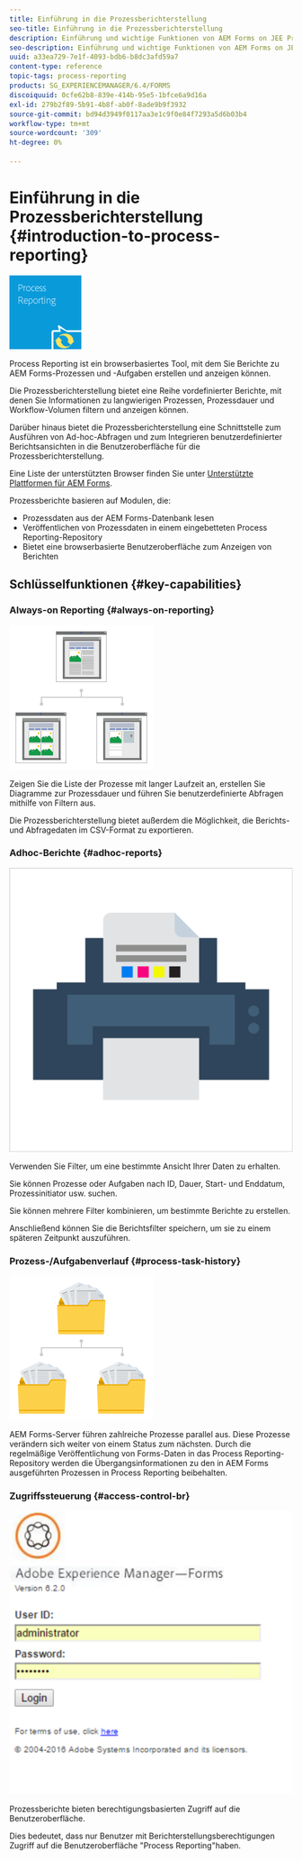 ```yaml
---
title: Einführung in die Prozessberichterstellung
seo-title: Einführung in die Prozessberichterstellung
description: Einführung und wichtige Funktionen von AEM Forms on JEE Process Reporting
seo-description: Einführung und wichtige Funktionen von AEM Forms on JEE Process Reporting
uuid: a33ea729-7e1f-4093-bdb6-b8dc3afd59a7
content-type: reference
topic-tags: process-reporting
products: SG_EXPERIENCEMANAGER/6.4/FORMS
discoiquuid: 0cfe62b8-839e-414b-95e5-1bfce6a9d16a
exl-id: 279b2f89-5b91-4b8f-ab0f-8ade9b9f3932
source-git-commit: bd94d3949f0117aa3e1c9f0e84f7293a5d6b03b4
workflow-type: tm+mt
source-wordcount: '309'
ht-degree: 0%

---
```


# Einführung in die Prozessberichterstellung {#introduction-to-process-reporting}

![Process-Reporting](assets/process-reporting.png)

Process Reporting ist ein browserbasiertes Tool, mit dem Sie Berichte zu AEM Forms-Prozessen und -Aufgaben erstellen und anzeigen können.

Die Prozessberichterstellung bietet eine Reihe vordefinierter Berichte, mit denen Sie Informationen zu langwierigen Prozessen, Prozessdauer und Workflow-Volumen filtern und anzeigen können.

Darüber hinaus bietet die Prozessberichterstellung eine Schnittstelle zum Ausführen von Ad-hoc-Abfragen und zum Integrieren benutzerdefinierter Berichtsansichten in die Benutzeroberfläche für die Prozessberichterstellung.

Eine Liste der unterstützten Browser finden Sie unter [Unterstützte Plattformen für AEM Forms](/help/forms/using/aem-forms-jee-supported-platforms.md).

Prozessberichte basieren auf Modulen, die:

* Prozessdaten aus der AEM Forms-Datenbank lesen
* Veröffentlichen von Prozessdaten in einem eingebetteten Process Reporting-Repository
* Bietet eine browserbasierte Benutzeroberfläche zum Anzeigen von Berichten

## Schlüsselfunktionen {#key-capabilities}

### Always-on Reporting {#always-on-reporting}

![Site-Management](assets/site-management.png)

Zeigen Sie die Liste der Prozesse mit langer Laufzeit an, erstellen Sie Diagramme zur Prozessdauer und führen Sie benutzerdefinierte Abfragen mithilfe von Filtern aus.

Die Prozessberichterstellung bietet außerdem die Möglichkeit, die Berichts- und Abfragedaten im CSV-Format zu exportieren.

### Adhoc-Berichte {#adhoc-reports}

![print-&amp;-color](assets/print-&-colour.png)

Verwenden Sie Filter, um eine bestimmte Ansicht Ihrer Daten zu erhalten.

Sie können Prozesse oder Aufgaben nach ID, Dauer, Start- und Enddatum, Prozessinitiator usw. suchen.

Sie können mehrere Filter kombinieren, um bestimmte Berichte zu erstellen.

Anschließend können Sie die Berichtsfilter speichern, um sie zu einem späteren Zeitpunkt auszuführen.

### Prozess-/Aufgabenverlauf {#process-task-history}

![Dateiverwaltung](assets/file-management.png)

AEM Forms-Server führen zahlreiche Prozesse parallel aus. Diese Prozesse verändern sich weiter von einem Status zum nächsten. Durch die regelmäßige Veröffentlichung von Forms-Daten in das Process Reporting-Repository werden die Übergangsinformationen zu den in AEM Forms ausgeführten Prozessen in Process Reporting beibehalten.

### Zugriffssteuerung {#access-control-br}

![untitled](assets/untitled.png)

Prozessberichte bieten berechtigungsbasierten Zugriff auf die Benutzeroberfläche.

Dies bedeutet, dass nur Benutzer mit Berichterstellungsberechtigungen Zugriff auf die Benutzeroberfläche &quot;Process Reporting&quot;haben.
